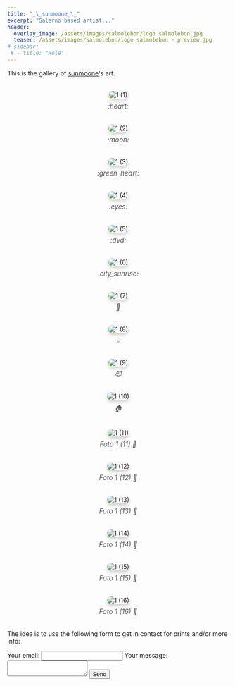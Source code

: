 ```yaml
---
title: "_\_sunmoone_\_"
excerpt: "Salerno based artist..."
header:
  overlay_image: /assets/images/salmolebon/logo salmolebon.jpg
  teaser: /assets/images/salmolebon/logo salmolebon - preview.jpg
# sidebar:
 # - title: "Role"
---
```


This is the gallery of [sunmoone](https://www.instagram.com/_sunmoone_/)'s art.

<figure>
  <img src="/assets/images/salmolebon/1 (1).png" alt="1 (1)">
  <figcaption> :heart: </figcaption>
</figure>

<figure>
  <img src="/assets/images/salmolebon/1 (2).png" alt="1 (2)">
  <figcaption> :moon: </figcaption>
</figure>

<figure>
  <img src="/assets/images/salmolebon/1 (3).png" alt="1 (3)">
  <figcaption> :green_heart: </figcaption>
</figure>

<figure>
  <img src="/assets/images/salmolebon/1 (4).png" alt="1 (4)">
  <figcaption> :eyes: </figcaption>
</figure>

<figure>
  <img src="/assets/images/salmolebon/1 (5).png" alt="1 (5)">
  <figcaption> :dvd: </figcaption>
</figure>

<figure>
  <img src="/assets/images/salmolebon/1 (6).png" alt="1 (6)">
  <figcaption> :city_sunrise: </figcaption>
</figure>

<figure>
  <img src="/assets/images/salmolebon/1 (7).png" alt="1 (7)">
  <figcaption> 🚬 </figcaption>
</figure>

<figure>
  <img src="/assets/images/salmolebon/1 (8).png" alt="1 (8)">
  <figcaption> 💀 </figcaption>
</figure>

<figure>
  <img src="/assets/images/salmolebon/1 (9).png" alt="1 (9)">
  <figcaption> 😈 </figcaption>
</figure>

<figure>
  <img src="/assets/images/salmolebon/1 (10).png" alt="1 (10)">
  <figcaption> 🏠 </figcaption>
</figure>

<figure>
  <img src="/assets/images/salmolebon/1 (11).png" alt="1 (11)">
  <figcaption>Foto 1 (11) 🌺</figcaption>
</figure>

<figure>
  <img src="/assets/images/salmolebon/1 (12).png" alt="1 (12)">
  <figcaption>Foto 1 (12) 🌸</figcaption>
</figure>

<figure>
  <img src="/assets/images/salmolebon/1 (13).png" alt="1 (13)">
  <figcaption>Foto 1 (13) 🌿</figcaption>
</figure>

<figure>
  <img src="/assets/images/salmolebon/1 (14).png" alt="1 (14)">
  <figcaption>Foto 1 (14) 🌾</figcaption>
</figure>

<figure>
  <img src="/assets/images/salmolebon/1 (15).png" alt="1 (15)">
  <figcaption>Foto 1 (15) 🌲</figcaption>
</figure>

<figure>
  <img src="/assets/images/salmolebon/1 (16).png" alt="1 (16)">
  <figcaption>Foto 1 (16) 🌳</figcaption>
</figure>


The idea is to use the following form to get in contact for prints and/or more info:
 
<form
  action="https://formspree.io/f/xyzdgpzw"
  method="POST"
>
  <label>
    Your email:
    <input type="email" name="email">
  </label>
  <label>
    Your message:
    <textarea name="message"></textarea>
  </label>
  <!-- your other form fields go here -->
  <button type="submit">Send</button>
</form>


<style>
figure {
  text-align: center;
  margin: 2rem 0;
}

figure img {
  max-width: 90%;
  height: auto;
  border-radius: 8px;
  box-shadow: 0 4px 8px rgba(0,0,0,0.2);
}

figcaption {
  font-style: italic;
  color: #555;
  font-size: 0.95rem;
  margin-top: 0.5rem;
}
</style>